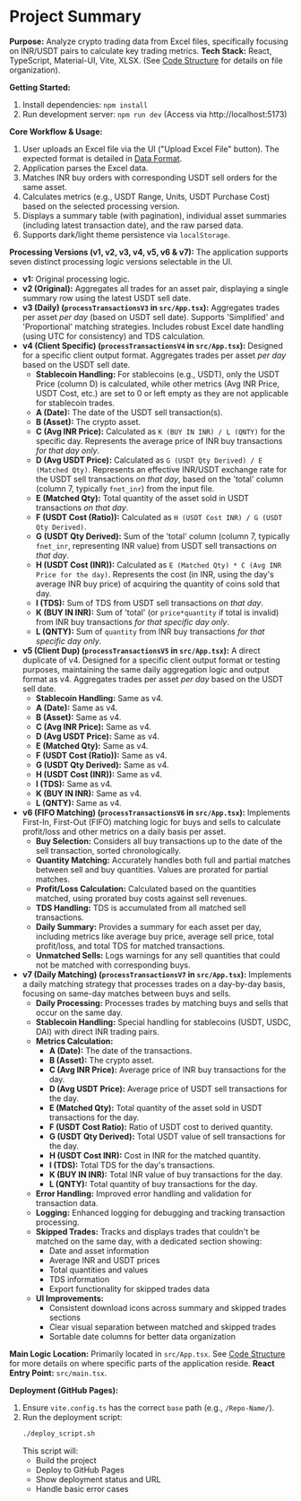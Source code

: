 # Project Summary

**Purpose:** Analyze crypto trading data from Excel files, specifically focusing on INR/USDT pairs to calculate key trading metrics.
**Tech Stack:** React, TypeScript, Material-UI, Vite, XLSX. (See [Code Structure](mdc:.metadata/code_structure.md) for details on file organization).

**Getting Started:**
1. Install dependencies: `npm install`
2. Run development server: `npm run dev` (Access via http://localhost:5173)

**Core Workflow & Usage:**
1. User uploads an Excel file via the UI ("Upload Excel File" button). The expected format is detailed in [Data Format](mdc:.metadata/data_format.md).
2. Application parses the Excel data.
3. Matches INR buy orders with corresponding USDT sell orders for the same asset.
4. Calculates metrics (e.g., USDT Range, Units, USDT Purchase Cost) based on the selected processing version.
5. Displays a summary table (with pagination), individual asset summaries (including latest transaction date), and the raw parsed data.
6. Supports dark/light theme persistence via `localStorage`.

**Processing Versions (v1, v2, v3, v4, v5, v6 & v7):**
The application supports seven distinct processing logic versions selectable in the UI.
- **v1:** Original processing logic.
- **v2 (Original):** Aggregates all trades for an asset pair, displaying a single summary row using the latest USDT sell date.
- **v3 (Daily) (`processTransactionsV3` in `src/App.tsx`):** Aggregates trades per asset *per day* (based on USDT sell date). Supports 'Simplified' and 'Proportional' matching strategies. Includes robust Excel date handling (using UTC for consistency) and TDS calculation.
- **v4 (Client Specific) (`processTransactionsV4` in `src/App.tsx`):** Designed for a specific client output format. Aggregates trades per asset *per day* based on the USDT sell date.
    - **Stablecoin Handling:** For stablecoins (e.g., USDT), only the USDT Price (column D) is calculated, while other metrics (Avg INR Price, USDT Cost, etc.) are set to 0 or left empty as they are not applicable for stablecoin trades.
    - **A (Date):** The date of the USDT sell transaction(s).
    - **B (Asset):** The crypto asset.
    - **C (Avg INR Price):** Calculated as `K (BUY IN INR) / L (QNTY)` for the specific day. Represents the average price of INR buy transactions *for that day only*.
    - **D (Avg USDT Price):** Calculated as `G (USDT Qty Derived) / E (Matched Qty)`. Represents an effective INR/USDT exchange rate for the USDT sell transactions *on that day*, based on the 'total' column (column 7, typically `fnet_inr`) from the input file.
    - **E (Matched Qty):** Total quantity of the asset sold in USDT transactions *on that day*.
    - **F (USDT Cost (Ratio)):** Calculated as `H (USDT Cost INR) / G (USDT Qty Derived)`.
    - **G (USDT Qty Derived):** Sum of the 'total' column (column 7, typically `fnet_inr`, representing INR value) from USDT sell transactions *on that day*.
    - **H (USDT Cost (INR)):** Calculated as `E (Matched Qty) * C (Avg INR Price for the day)`. Represents the cost (in INR, using the day's average INR buy price) of acquiring the quantity of coins sold that day.
    - **I (TDS):** Sum of TDS from USDT sell transactions *on that day*.
    - **K (BUY IN INR):** Sum of 'total' (or `price*quantity` if total is invalid) from INR buy transactions *for that specific day only*.
    - **L (QNTY):** Sum of `quantity` from INR buy transactions *for that specific day only*.
- **v5 (Client Dup) (`processTransactionsV5` in `src/App.tsx`):** A direct duplicate of v4. Designed for a specific client output format or testing purposes, maintaining the same daily aggregation logic and output format as v4. Aggregates trades per asset *per day* based on the USDT sell date.
    - **Stablecoin Handling:** Same as v4.
    - **A (Date):** Same as v4.
    - **B (Asset):** Same as v4.
    - **C (Avg INR Price):** Same as v4.
    - **D (Avg USDT Price):** Same as v4.
    - **E (Matched Qty):** Same as v4.
    - **F (USDT Cost (Ratio)):** Same as v4.
    - **G (USDT Qty Derived):** Same as v4.
    - **H (USDT Cost (INR)):** Same as v4.
    - **I (TDS):** Same as v4.
    - **K (BUY IN INR):** Same as v4.
    - **L (QNTY):** Same as v4.
- **v6 (FIFO Matching) (`processTransactionsV6` in `src/App.tsx`):** Implements First-In, First-Out (FIFO) matching logic for buys and sells to calculate profit/loss and other metrics on a daily basis per asset.
    - **Buy Selection:** Considers all buy transactions up to the date of the sell transaction, sorted chronologically.
    - **Quantity Matching:** Accurately handles both full and partial matches between sell and buy quantities. Values are prorated for partial matches.
    - **Profit/Loss Calculation:** Calculated based on the quantities matched, using prorated buy costs against sell revenues.
    - **TDS Handling:** TDS is accumulated from all matched sell transactions.
    - **Daily Summary:** Provides a summary for each asset per day, including metrics like average buy price, average sell price, total profit/loss, and total TDS for matched transactions.
    - **Unmatched Sells:** Logs warnings for any sell quantities that could not be matched with corresponding buys.
- **v7 (Daily Matching) (`processTransactionsV7` in `src/App.tsx`):** Implements a daily matching strategy that processes trades on a day-by-day basis, focusing on same-day matches between buys and sells.
    - **Daily Processing:** Processes trades by matching buys and sells that occur on the same day.
    - **Stablecoin Handling:** Special handling for stablecoins (USDT, USDC, DAI) with direct INR trading pairs.
    - **Metrics Calculation:**
        - **A (Date):** The date of the transactions.
        - **B (Asset):** The crypto asset.
        - **C (Avg INR Price):** Average price of INR buy transactions for the day.
        - **D (Avg USDT Price):** Average price of USDT sell transactions for the day.
        - **E (Matched Qty):** Total quantity of the asset sold in USDT transactions for the day.
        - **F (USDT Cost Ratio):** Ratio of USDT cost to derived quantity.
        - **G (USDT Qty Derived):** Total USDT value of sell transactions for the day.
        - **H (USDT Cost INR):** Cost in INR for the matched quantity.
        - **I (TDS):** Total TDS for the day's transactions.
        - **K (BUY IN INR):** Total INR value of buy transactions for the day.
        - **L (QNTY):** Total quantity of buy transactions for the day.
    - **Error Handling:** Improved error handling and validation for transaction data.
    - **Logging:** Enhanced logging for debugging and tracking transaction processing.
    - **Skipped Trades:** Tracks and displays trades that couldn't be matched on the same day, with a dedicated section showing:
        - Date and asset information
        - Average INR and USDT prices
        - Total quantities and values
        - TDS information
        - Export functionality for skipped trades data
    - **UI Improvements:**
        - Consistent download icons across summary and skipped trades sections
        - Clear visual separation between matched and skipped trades
        - Sortable date columns for better data organization

**Main Logic Location:** Primarily located in `src/App.tsx`. See [Code Structure](mdc:.metadata/code_structure.md) for more details on where specific parts of the application reside.
**React Entry Point:** `src/main.tsx`.

**Deployment (GitHub Pages):**
1. Ensure `vite.config.ts` has the correct `base` path (e.g., `/Repo-Name/`).
2. Run the deployment script:
   ```bash
   ./deploy_script.sh
   ```
   This script will:
   - Build the project
   - Deploy to GitHub Pages
   - Show deployment status and URL
   - Handle basic error cases 